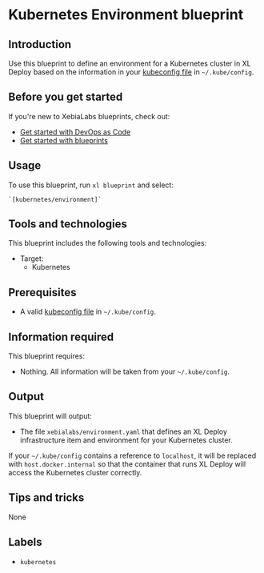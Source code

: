 # Kubernetes Environment blueprint

## Introduction

Use this blueprint to define an environment for a Kubernetes cluster in XL Deploy based on the information in your [kubeconfig file](https://kubernetes.io/docs/concepts/configuration/organize-cluster-access-kubeconfig/) in `~/.kube/config`.

## Before you get started

If you're new to XebiaLabs blueprints, check out:

* [Get started with DevOps as Code](https://docs.xebialabs.com/xl-release/concept/get-started-with-devops-as-code.html)
* [Get started with blueprints](https://docs.xebialabs.com/xl-release/concept/get-started-with-blueprints.html)

## Usage

To use this blueprint, run `xl blueprint` and select:

    `[kubernetes/environment]`

## Tools and technologies

This blueprint includes the following tools and technologies:

* Target:
    * Kubernetes

## Prerequisites

* A valid [kubeconfig file](https://kubernetes.io/docs/concepts/configuration/organize-cluster-access-kubeconfig/) in `~/.kube/config`.

## Information required

This blueprint requires:

* Nothing. All information will be taken from your `~/.kube/config`.

## Output

This blueprint will output:

* The file `xebialabs/environment.yaml` that defines an XL Deploy infrastructure item and environment for your Kubernetes cluster.

If your `~/.kube/config` contains a reference to `localhost`, it will be replaced with `host.docker.internal` so that the container that runs XL Deploy will access the Kubernetes cluster correctly.

## Tips and tricks

None

## Labels

* `kubernetes`
